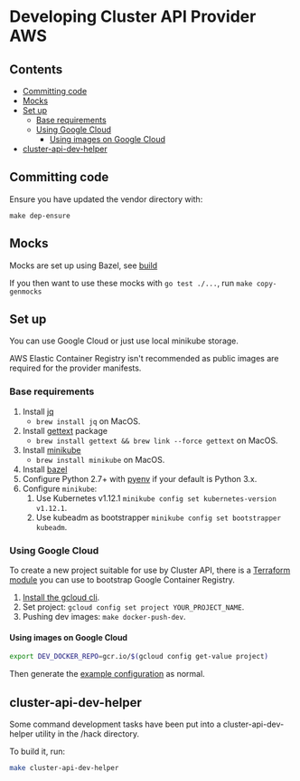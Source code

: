 # Developing Cluster API Provider AWS <!-- omit in toc -->

## Contents <!-- omit in toc -->

<!-- Below is generated using VSCode yzhang.markdown-all-in-one >

<!-- TOC depthFrom:2 -->
- [Committing code](#committing-code)
- [Mocks](#mocks)
- [Set up](#set-up)
  - [Base requirements](#base-requirements)
  - [Using Google Cloud](#using-google-cloud)
    - [Using images on Google Cloud](#using-images-on-google-cloud)
- [cluster-api-dev-helper](#cluster-api-dev-helper)

<!-- /TOC -->

## Committing code

Ensure you have updated the vendor directory with:

``` shell
make dep-ensure
```

## Mocks

Mocks are set up using Bazel, see [build](../../build)

If you then want to use these mocks with `go test ./...`, run
`make copy-genmocks`

## Set up

You can use Google Cloud or just use local minikube storage.

AWS Elastic Container Registry isn't recommended as public images are
required for the provider manifests.

### Base requirements

1. Install [jq][jq]
   - `brew install jq` on MacOS.
2. Install [gettext][gettext] package
   - `brew install gettext && brew link --force gettext` on MacOS.
3. Install [minikube][minikube]
   - `brew install minikube` on MacOS.
4. Install [bazel][bazel]
5. Configure Python 2.7+ with [pyenv][pyenv] if your default is Python 3.x.
6. Configure `minikube`:
    1. Use Kubernetes v1.12.1 `minikube config set kubernetes-version v1.12.1`.
    2. Use kubeadm as bootstrapper `minikube config set bootstrapper kubeadm`.

### Using Google Cloud

To create a new project suitable for use by Cluster API, there is a
[Terraform module](../hack/terraform-gcr-init/README.md) you can use to bootstrap
Google Container Registry.

1. [Install the gcloud cli][gcloud_sdk].
1. Set project: `gcloud config set project YOUR_PROJECT_NAME`.
1. Pushing dev images: `make docker-push-dev`.

#### Using images on Google Cloud

``` bash
export DEV_DOCKER_REPO=gcr.io/$(gcloud config get-value project)
```

Then generate the [example configuration](../README.md#running-clusterctl) as normal.

## cluster-api-dev-helper

Some command development tasks have been put into a cluster-api-dev-helper
utility in the /hack directory.

To build it, run:

``` bash
make cluster-api-dev-helper
```


<!-- References -->

[jq]: https://stedolan.github.io/jq/download/
[image_pull_secrets]: https://kubernetes.io/docs/concepts/containers/images/#specifying-imagepullsecrets-on-a-pod
[ecr_credential_helper]: https://github.com/awslabs/amazon-ecr-credential-helper
[aws_vault]: https://github.com/99designs/aws-vault
[gcloud_sdk]: https://cloud.google.com/sdk/install
[gettext]: https://www.gnu.org/software/gettext/
[minikube]: https://kubernetes.io/docs/setup/minikube/
[aws_cli]: https://docs.aws.amazon.com/cli/latest/userguide/installing.html
[bazel]: https://docs.bazel.build/versions/master/install.html
[pyenv]: https://github.com/pyenv/pyenv
